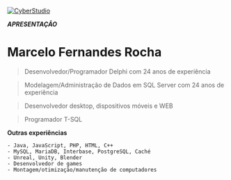 <a href="http://cyberstudio.com.br"><img src="https://raw.githubusercontent.com/CyberRocha/Pessoal/master/0001.png" title="CyberStudio" alt="CyberStudio"></a>

***APRESENTAÇÃO***

# Marcelo Fernandes Rocha

> Desenvolvedor/Programador Delphi com 24 anos de experiência

> Modelagem/Administração de Dados em SQL Server com 24 anos de experiência

> Desenvolvedor desktop, dispositivos móveis e WEB

> Programador T-SQL


**Outras experiências**

```
- Java, JavaScript, PHP, HTML, C++
- MySQL, MariaDB, Interbase, PostgreSQL, Caché
- Unreal, Unity, Blender
- Desenvolvedor de games
- Montagem/otimização/manutenção de computadores
```
